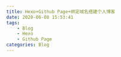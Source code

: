 ```yaml
---
title: Hexo+Github Page+绑定域名搭建个人博客
date: 2020-06-08 15:53:41
tags: 
    - Blog
    - Hexo
    - Github Page
categories: Blog
---
```

